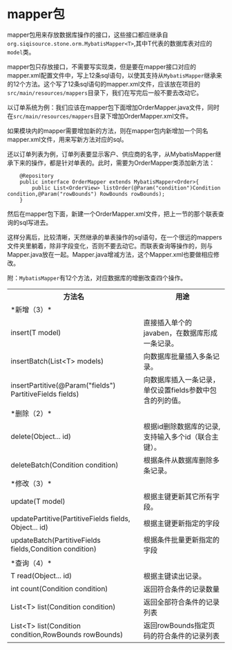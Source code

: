 # mapper包

mapper包用来存放数据库操作的接口，这些接口都应继承自`org.siqisource.stone.orm.MybatisMapper<T>`,其中T代表的数据库表对应的`model`类。

mapper包只存放接口，不需要写实现类，但是要在mapper接口对应的mapper.xml配置文件中，写上12条sql语句，以使其支持从`MybatisMapper`继承来的12个方法。这个写了12条sql语句的mapper.xml文件，应该放在项目的`src/main/resources/mappers`目录下，我们在写完后一般不要去改动它。

以订单系统为例：我们应该在mapper包下面增加OrderMapper.java文件，同时在`src/main/resources/mappers`目录下增加OrderMapper.xml文件。

如果模块内的mapper需要增加新的方法，则在mapper包内新增加一个同名mapper.xml文件，用来写新方法对应的sql。

还以订单列表为例，订单列表要显示客户、供应商的名字，从MybatisMapper继承下来的操作，都是针对单表的。此时，需要为OrderMapper类添加新方法：

```
    @Repository
    public interface OrderMapper extends MybatisMapper<Order>{
        public List<OrderView> listOrder(@Param("condition")Condition condition,@Param("rowBounds") RowBounds rowBounds);
    } 
```
然后在mapper包下面，新建一个OrderMapper.xml文件，把上一节的那个联表查询的sql写进去。

这样分离后，比较清晰，天然继承的单表操作的sql语句，在一个很远的mappers文件夹里躺着，除非字段变化，否则不要去动它。而联表查询等操作的，则与Mapper.java放在一起。Mapper.java增减方法，这个Mapper.xml也要做相应修改。

附：`MybatisMapper`有12个方法，对应数据库的增删改查四个操作。

<table>
    <tr>
    <th>方法名</th><th>用途</th>
    </tr>
    <tr>
    <td>
    *新增（3）*
    </td>
    <td>
    </td>
    </tr>
    <tr>
    <td> insert(T model)</td>
    <td>直接插入单个的javaben，在数据库形成一条记录。</td>
    </tr>
    <tr>
    <td>insertBatch(List&lt;T> models)</td>
    <td>向数据库批量插入多条记录。</td>
    </tr>
    <tr>
    <td>insertPartitive(@Param("fields") PartitiveFields fields)</td>
    <td>向数据库插入一条记录，单仅设置fields参数中包含的列的值。</td>
    </tr>
    <tr>
    <td>
    *删除（2）*
    </td>
    <td>
    </td>
    </tr>
    <tr>
    <td> delete(Object... id)</td>
    <td>根据id删除数据库的记录,支持输入多个id（联合主键）。</td>
    </tr>
    <tr>
    <td>deleteBatch(Condition condition)</td>
    <td>根据条件从数据库删除多条记录。</td>
    </tr>
    <tr>
    <td>
    *修改（3）*
    </td>
    <td>
    </td>
    <tr>
    <td> update(T model)</td>
    <td>根据主键更新其它所有字段。</td>
    </tr>
    <tr>
    <td>updatePartitive(PartitiveFields fields, Object... id)</td>
    <td>根据主键更新指定的字段</td>
    </tr>
    <tr>
    <td>updateBatch(PartitiveFields fields,Condition condition)</td>
    <td>根据条件批量更新指定的字段</td>
    </tr>
    <tr>
    <td>
    *查询（4）*
    </td>
    <td>
    </td>
    <tr>
    <tr>
    <td>T read(Object... id)</td>
    <td>根据主键读出记录。</td>
    </tr>
    <tr>
    <td>int count(Condition condition)</td>
    <td>返回符合条件的记录数量</td>
    </tr>
    <tr>
    <td>List&lt;T> list(Condition condition)</td>
    <td>返回全部符合条件的记录列表</td>
    </tr>
    <tr>
    <td>List&lt;T> list(Condition condition,RowBounds rowBounds)</td>
    <td>返回rowBounds指定页码的符合条件的记录列表</td>
    </tr>
</tbale>


